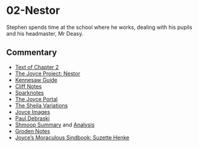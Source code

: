# 02-Nestor

Stephen spends time at the school where he works,
dealing with his pupils and his headmaster, Mr Deasy.

## Commentary

- [Text of Chapter 2](http://www.online-literature.com/james_joyce/ulysses/2/)
- [The Joyce Project: Nestor](http://m.joyceproject.com/chapters/nestor.html)
- [Kennesaw Guide](http://web.archive.org/web/20120618124805/http://ksumail.kennesaw.edu/~mglosup/ulysses/nestor.htm)
- [Cliff Notes](http://www.cliffsnotes.com/literature/u/ulysses/summary-and-analysis/chapter-2)
- [Sparknotes](http://www.sparknotes.com/lit/ulysses/section1/page/2/)
- [The Joyce Portal](http://web.archive.org/web/20130409060521/http://www.robotwisdom.com/jaj/ulysses/index.html#nestor)
- [The Sheila Variations](http://www.sheilaomalley.com/?p=7548)
- [Joyce Images](http://www.joyceimages.com/chapter/02/)
- [Paul Debraski](http://ijustreadaboutthat.wordpress.com/2010/07/12/james-joyce-week-1-ulysses-1922/)
- [Shmoop Summary](http://www.shmoop.com/ulysses-joyce/episode-2-nestor-summary.html) and [Analysis](http://www.shmoop.com/ulysses-joyce/nestor-analysis-summary.html)
- [Groden Notes](http://www.michaelgroden.com/notes/open02.html)
- [Joyce’s Moraculous Sindbook: Suzette Henke](https://ohiostatepress.org/Books/Complete%20PDFs/Henke%20Joyces/04.pdf)
